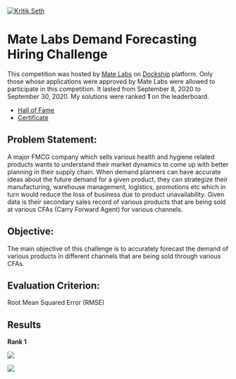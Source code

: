 <a href="https://kritikseth.github.io/ipynbtagredirect" target="_parent"><img src="https://raw.githack.com/kritikseth/kritikseth/master/assets/icons/kritik_ipynbtagredirect.svg" alt="Kritik Seth"/></a>

# Mate Labs Demand Forecasting Hiring Challenge

This competition was hosted by [Mate Labs](https://raw.githubusercontent.com/kritikseth/ML-Competitions/master/Mate%20Labs-%20Dockship/Assets/rank.png) on [Dockship](https://dockship.io) platform. Only those whose applications were approved by Mate Labs were allowed to participate in this competition. It lasted from September 8, 2020 to September 30, 2020. My solutions were ranked **1** on the leaderboard.

* [Hall of Fame](https://dockship.io/hall-of-fame)
* [Certificate](https://dockship.io/certificates/5f7470bbfbaa7b0393ff1ad3)

## Problem Statement:

A major FMCG company which sells various health and hygiene related products wants to understand their market dynamics to come up with better planning in their supply chain. When demand planners can have accurate ideas about the future demand for a given product, they can strategize their manufacturing, warehouse management, logistics, promotions etc which in turn would reduce the loss of business due to product unavailability. Given data is their secondary sales record of various products that are being sold at various CFAs (Carry Forward Agent) for various channels.

## Objective:

The main objective of this challenge is to accurately forecast the demand of various products in different channels that are being sold through various CFAs.

## Evaluation Criterion:

Root Mean Squared Error (RMSE)


## Results

**Rank 1**

![](https://raw.githubusercontent.com/kritikseth/ML-Competitions/master/Mate%20Labs-%20Dockship/Assets/halloffame.png)

![](https://raw.githubusercontent.com/kritikseth/ML-Competitions/master/Mate%20Labs-%20Dockship/Assets/rank.png)

